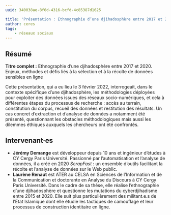 ```yaml
---
uuid: 340038ae-8f6d-4316-bcfd-4c85387d1625

title: 'Présentation : Ethnographie d’une djihadosphère entre 2017 et 2020'
author: ceres
tags:
    - réseaux sociaux
---
```


## Résumé

**Titre complet :** Ethnographie d’une djihadosphère entre 2017 et 2020. Enjeux, méthodes et défis liés à la sélection et à la récolte de données sensibles en ligne

Cette présentation, qui a eu lieu le 3 février 2022, interrogeait, dans le contexte spécifique d’une djihadosphère, les méthodologies déployées pour exploiter des données issues des réseaux socio-numériques, et cela à différentes étapes du processus de recherche : accès au terrain, constitution du corpus, recueil des données et restitution des résultats. Un cas concret d’extraction et d’analyse de données a notamment été présenté, questionnant les obstacles méthodologiques mais aussi les dilemmes éthiques auxquels les chercheurs ont été confrontés.

## Intervenant·es

- **Jérémy Demange** est développeur depuis 10 ans et ingénieur d’études à CY Cergy Paris Université. Passionné par l’automatisation et l’analyse de données, il a créé en 2020 *ScrapFast* : un ensemble d’outils facilitant la récolte et l’analyse de données sur le Web public.
- **Laurène Renaut** est ATER au CELSA en Sciences de l’Information et de la Communication et doctorante en Analyse du Discours à CY Cergy Paris Université. Dans le cadre de sa thèse, elle réalise l’ethnographie d’une djihadosphère et questionne les mutations du cyberdjihadisme entre 2015 et 2020. Elle suit plus particulièrement des militant.e.s de l’Etat Islamique dont elle étudie les tactiques de camouflage et leur processus de construction identitaire en ligne.
